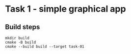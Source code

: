 # Task 1 - simple graphical app

## Build steps
```
mkdir build
cmake -B build
cmake --build build --target task-01
```
